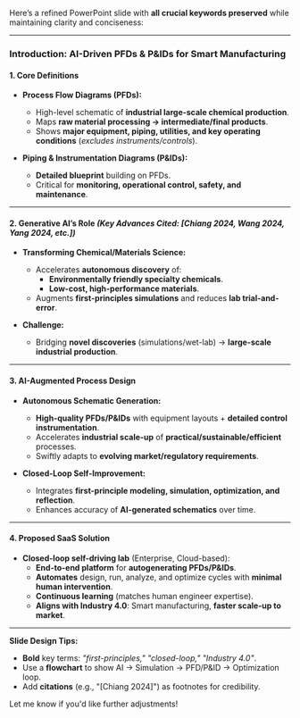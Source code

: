 Here’s a refined PowerPoint slide with **all crucial keywords preserved** while maintaining clarity and conciseness:  

---  

### **Introduction: AI-Driven PFDs & P&IDs for Smart Manufacturing**  

#### **1. Core Definitions**  
- **Process Flow Diagrams (PFDs):**  
  - High-level schematic of **industrial large-scale chemical production**.  
  - Maps **raw material processing → intermediate/final products**.  
  - Shows **major equipment, piping, utilities, and key operating conditions** (*excludes instruments/controls*).  

- **Piping & Instrumentation Diagrams (P&IDs):**  
  - **Detailed blueprint** building on PFDs.  
  - Critical for **monitoring, operational control, safety, and maintenance**.  

---  

#### **2. Generative AI’s Role** *(Key Advances Cited: [Chiang 2024, Wang 2024, Yang 2024, etc.])*  
- **Transforming Chemical/Materials Science:**  
  - Accelerates **autonomous discovery** of:  
    - **Environmentally friendly specialty chemicals**.  
    - **Low-cost, high-performance materials**.  
  - Augments **first-principles simulations** and reduces **lab trial-and-error**.  

- **Challenge:**  
  - Bridging **novel discoveries** (simulations/wet-lab) → **large-scale industrial production**.  

---  

#### **3. AI-Augmented Process Design**  
- **Autonomous Schematic Generation:**  
  - **High-quality PFDs/P&IDs** with equipment layouts + **detailed control instrumentation**.  
  - Accelerates **industrial scale-up** of **practical/sustainable/efficient** processes.  
  - Swiftly adapts to **evolving market/regulatory requirements**.  

- **Closed-Loop Self-Improvement:**  
  - Integrates **first-principle modeling, simulation, optimization, and reflection**.  
  - Enhances accuracy of **AI-generated schematics** over time.  

---  

#### **4. Proposed SaaS Solution**  
- **Closed-loop self-driving lab** (Enterprise, Cloud-based):  
  - **End-to-end platform** for **autogenerating PFDs/P&IDs**.  
  - **Automates** design, run, analyze, and optimize cycles with **minimal human intervention**.  
  - **Continuous learning** (matches human engineer expertise).  
  - **Aligns with Industry 4.0**: Smart manufacturing, **faster scale-up to market**.  

---  

**Slide Design Tips:**  
- **Bold** key terms: *"first-principles," "closed-loop," "Industry 4.0"*.  
- Use a **flowchart** to show AI → Simulation → PFD/P&ID → Optimization loop.  
- Add **citations** (e.g., "[Chiang 2024]") as footnotes for credibility.  

Let me know if you'd like further adjustments!
